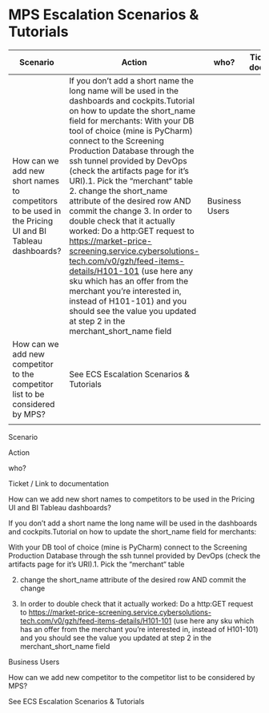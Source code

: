 # MPS Escalation Scenarios & Tutorials

| Scenario | Action | who? | Ticket / Link to documentation |
|---|---|---|---|
| How can we add new short names to competitors to be used in the Pricing UI and BI Tableau dashboards? | If you don’t add a short name the long name will be used in the dashboards and cockpits.Tutorial on how to update the short_name field for merchants: With your DB tool of choice (mine is PyCharm) connect to the Screening Production Database through the ssh tunnel provided by DevOps (check the artifacts page for it’s URI).1. Pick the “merchant“ table 2. change the short_name attribute of the desired row AND commit the change 3. In order to double check that it actually worked: Do a http:GET request to https://market-price-screening.service.cybersolutions-tech.com/v0/gzh/feed-items-details/H101-101 (use here any sku which  has an offer from the merchant you’re interested in,  instead of H101-101) and you should see the value you updated at step 2 in the  merchant_short_name field | Business Users |  |
| How can we add new competitor to the competitor list to be considered by MPS? | See ECS Escalation Scenarios & Tutorials |  |  |
|  |  |  |  |

Scenario

Action

who?

Ticket / Link to documentation

How can we add new short names to competitors to be used in the Pricing UI and BI Tableau dashboards?

If you don’t add a short name the long name will be used in the dashboards and cockpits.Tutorial on how to update the short_name field for merchants:

With your DB tool of choice (mine is PyCharm) connect to the Screening Production Database through the ssh tunnel provided by DevOps (check the artifacts page for it’s URI).1. Pick the “merchant“ table

2. change the short_name attribute of the desired row AND commit the change

3. In order to double check that it actually worked: Do a http:GET request to https://market-price-screening.service.cybersolutions-tech.com/v0/gzh/feed-items-details/H101-101 (use here any sku which  has an offer from the merchant you’re interested in,  instead of H101-101) and you should see the value you updated at step 2 in the  merchant_short_name field

Business Users

How can we add new competitor to the competitor list to be considered by MPS?

See ECS Escalation Scenarios & Tutorials


